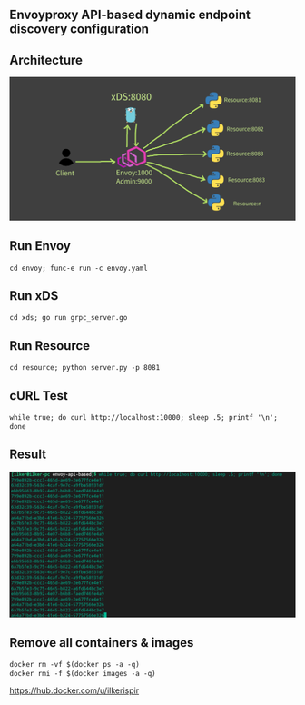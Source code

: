 ## Envoyproxy API-based dynamic endpoint discovery configuration

## Architecture
![Architecture](images/architecture.png)

## Run Envoy
```
cd envoy; func-e run -c envoy.yaml
```

## Run xDS
```
cd xds; go run grpc_server.go
```

## Run Resource
```
cd resource; python server.py -p 8081
```

## cURL Test
```
while true; do curl http://localhost:10000; sleep .5; printf '\n'; done
```

## Result
![Result](images/curl.png)

## Remove all containers & images
```
docker rm -vf $(docker ps -a -q)
docker rmi -f $(docker images -a -q)
```

https://hub.docker.com/u/ilkerispir